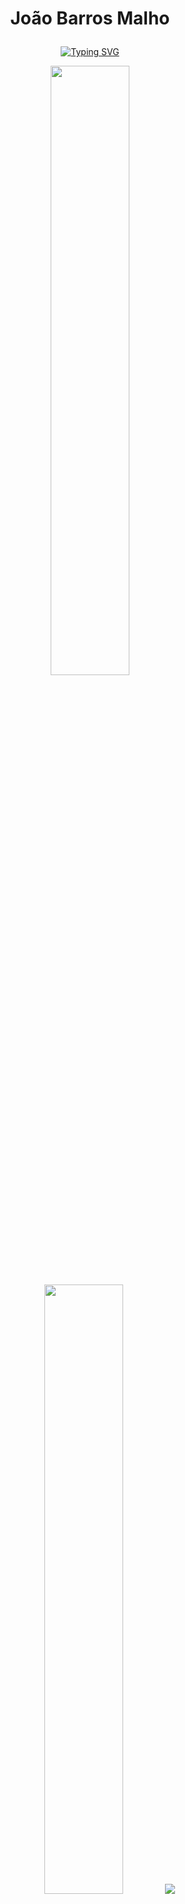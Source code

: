# <p align="center"> João Barros Malho </p>

<p align="center">
  <a href="https://github.com/joaomalho/readme-typing-svg">
<a href="https://git.io/typing-svg"><img src="https://readme-typing-svg.demolab.com?font=Fira+Code&size=22&pause=1000&color=5BBFFF&background=FFFFFF00&center=true&vCenter=true&width=435&height=53&lines=%2B5+years+experience+in+programing;Learning+%26+Improving+everyday;+%2B5+years+as+Portfolio+Manager;Stock+Market+Lover" alt="Typing SVG" /></a>

<p align="center">
  <img height="50%" width="auto" src ="https://github-readme-stats.vercel.app/api?username=joaomalho&show_icons=true&count_private=true&theme=darcula&hide_border=true&hide=issues,contribs&bg_color=00000000">
  <img height="50%" width="auto" src ="https://github-readme-stats.vercel.app/api/top-langs/?username=joaomalho&layout=compact&hide_border=true&theme=darcula&bg_color=00000000&langs_count=6&hide=jupyter%20notebook,tex,css,php&exclude_repo=Pacman-AI">
  <img src ="https://github-readme-streak-stats.herokuapp.com?user=joaomalho&theme=darcula&hide_border=true&background=FFFFFF00">
  <br>
  <br>
</p>

<!-- Social icons section -->
<p align="center">
  <a href="https://discord.gg/FZyE88QMAR" alt="Discord" title="The Tech Kings Palace"><img src="https://skillicons.dev/icons?i=discord&perline=10"/></a>
  &#8287;&#8287;&#8287;&#8287;&#8287;
    <a href="https://www.kaggle.com/joomalho"><img width="48px" alt="Kaggle" title="Kaggle" src="https://static-00.iconduck.com/assets.00/kaggle-icon-256x256-kdu055h6.png"/></a>
  &#8287;&#8287;&#8287;&#8287;&#8287;
    <a href="https://twitter.com/MalhoJoao"><img alt="Twitter" title="Twitter" src="https://skillicons.dev/icons?i=twitter&perline=10"/></a>
  &#8287;&#8287;&#8287;&#8287;&#8287;
    <a href="https://www.instagram.com/joaobarrosmalho/"><img alt="Instagram" title="Instagram" src="https://skillicons.dev/icons?i=instagram&perline=10"/></a>
  &#8287;&#8287;&#8287;&#8287;&#8287;
</p>

---
## <p align="center"> 🧰 Languages and Tools </p>
    
<p align="center">
    <img src="https://skillicons.dev/icons?i=python,vscode,visualstudio,mysql,r,mongodb,docker,github,html,blender,unreal,unity&perline=10" />
</p>

---
  <a href="https://github.com/joaomalho?tab=followers">
    <img alt="followers" title="Follow me on Github" src="https://custom-icon-badges.demolab.com/github/followers/joaomalho?color=236ad3&labelColor=1155ba&style=for-the-badge&logo=person-add&label=Follow&logoColor=white"/></a>

